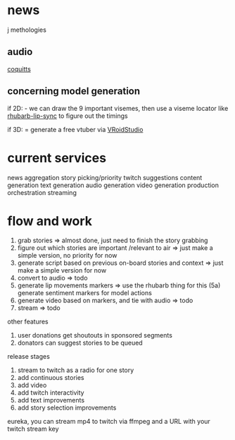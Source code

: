 # news

j methologies
## audio
[coquitts](https://github.com/coqui-ai/TTS)

## concerning model generation

if 2D:
    - we can draw the 9 important visemes, then use a viseme locator like [rhubarb-lip-sync](https://github.com/DanielSWolf/rhubarb-lip-sync?tab=readme-ov-file) to figure out the timings

if 3D:
    = generate a free vtuber via [VRoidStudio](https://vroid.com/en/studio)

# current services
news aggregation
story picking/priority
 twitch suggestions
content generation
 text generation
 audio generation
 video generation
production orchestration
streaming 

# flow and work
1. grab stories 
=> almost done, just need to finish the story grabbing
2. figure out which stories are important /relevant to air
=> just make a simple version, no priority for now
3. generate script based on previous on-board stories and context
=> just make a simple version for now
4. convert to audio
=> todo
5. generate lip movements markers
=> use the rhubarb thing for this
(5a) generate sentiment markers for model actions
6. generate video based on markers, and tie with audio
=> todo
7. stream
=> todo

other features
1. user donations get shoutouts in sponsored segments
2. donators can suggest stories to be queued 


release stages
1. stream to twitch as a radio for one story
2. add continuous stories
3. add video
4. add twitch interactivity
5. add text improvements
6. add story selection improvements

eureka, you can stream mp4 to twitch via ffmpeg and a URL with your twitch stream key

